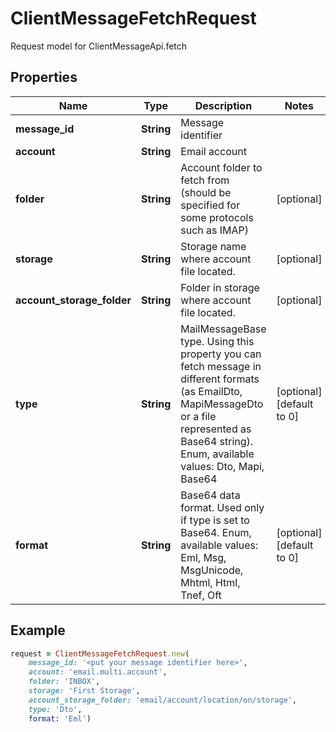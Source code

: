 # ClientMessageFetchRequest

Request model for ClientMessageApi.fetch

## Properties

Name | Type | Description | Notes
---- | ---- | ----------- | -----
**message_id** |**String** |Message identifier |
**account** |**String** |Email account |
**folder** |**String** |Account folder to fetch from (should be specified for some protocols such as IMAP)              |[optional] 
**storage** |**String** |Storage name where account file located. |[optional] 
**account_storage_folder** |**String** |Folder in storage where account file located. |[optional] 
**type** |**String** |MailMessageBase type. Using this property you can fetch message in different formats (as EmailDto, MapiMessageDto or a file represented as Base64 string).              Enum, available values: Dto, Mapi, Base64 |[optional] [default to 0]
**format** |**String** |Base64 data format. Used only if type is set to Base64. Enum, available values: Eml, Msg, MsgUnicode, Mhtml, Html, Tnef, Oft |[optional] [default to 0]

## Example
```ruby
request = ClientMessageFetchRequest.new(
    message_id: '<put your message identifier here>',
    account: 'email.multi.account',
    folder: 'INBOX',
    storage: 'First Storage',
    account_storage_folder: 'email/account/location/on/storage',
    type: 'Dto',
    format: 'Eml')
```
